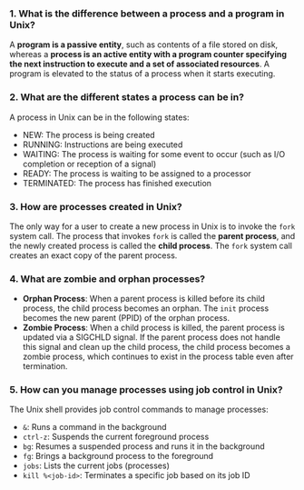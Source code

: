 ### 1. What is the difference between a process and a program in Unix?
A **program is a passive entity**, such as contents of a file stored on disk, whereas a **process is an active entity with a program counter specifying the next instruction to execute and a set of associated resources**. A program is elevated to the status of a process when it starts executing.

### 2. What are the different states a process can be in?
A process in Unix can be in the following states:
- NEW: The process is being created
- RUNNING: Instructions are being executed
- WAITING: The process is waiting for some event to occur (such as I/O completion or reception of a signal)
- READY: The process is waiting to be assigned to a processor
- TERMINATED: The process has finished execution

### 3. How are processes created in Unix?
The only way for a user to create a new process in Unix is to invoke the `fork` system call. The process that invokes `fork` is called the **parent process**, and the newly created process is called the **child process**. The `fork` system call creates an exact copy of the parent process.

### 4. What are zombie and orphan processes?
- **Orphan Process**: When a parent process is killed before its child process, the child process becomes an orphan. The `init` process becomes the new parent (PPID) of the orphan process.
- **Zombie Process**: When a child process is killed, the parent process is updated via a SIGCHLD signal. If the parent process does not handle this signal and clean up the child process, the child process becomes a zombie process, which continues to exist in the process table even after termination.

### 5. How can you manage processes using job control in Unix?
The Unix shell provides job control commands to manage processes:
- `&`: Runs a command in the background
- `ctrl-z`: Suspends the current foreground process
- `bg`: Resumes a suspended process and runs it in the background
- `fg`: Brings a background process to the foreground
- `jobs`: Lists the current jobs (processes)
- `kill %<job-id>`: Terminates a specific job based on its job ID